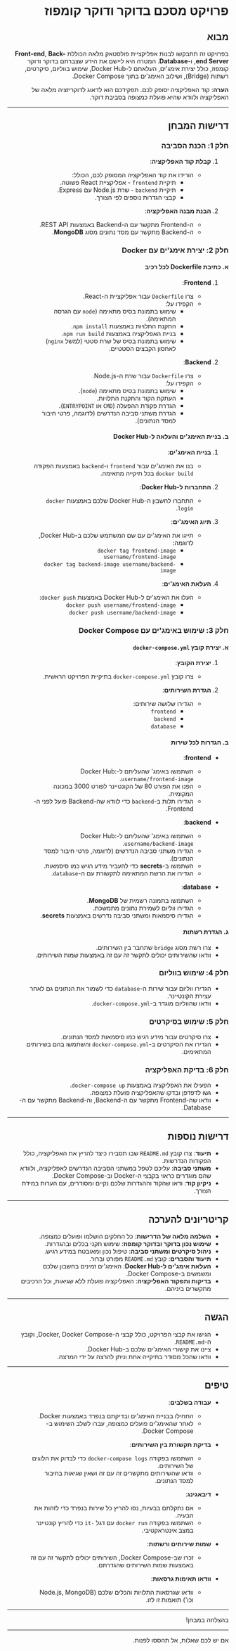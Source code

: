 <div dir="rtl">

# פרויקט מסכם בדוקר ודוקר קומפוז

## מבוא

בפרויקט זה תתבקשו לבנות אפליקציית פולסטאק מלאה הכוללת **Front-end**, **Back-end Server**, ו-**Database**. המטרה היא ליישם את הידע שצברתם בדוקר ודוקר קומפוז, כולל יצירת אימג'ים, העלאתם ל-Docker Hub, שימוש בווליום, סיקרטים, רשתות (Bridge), ושילוב האימג'ים בתוך Docker Compose.

**הערה**: קוד האפליקציה יסופק לכם. תפקידכם הוא לדאוג לדוקריזציה מלאה של האפליקציה ולוודא שהיא פועלת כמצופה בסביבת דוקר.

---

## דרישות המבחן

### חלק 1: הכנת הסביבה

1. **קבלת קוד האפליקציה**:
   - הורידו את קוד האפליקציה המסופק לכם, הכולל:
     - תיקיית `frontend` - אפליקציית React פשוטה.
     - תיקיית `backend` - שרת Node.js עם Express.
     - קבצי הגדרות נוספים לפי הצורך.

2. **הבנת מבנה האפליקציה**:
   - ה-Frontend מתקשר עם ה-Backend באמצעות REST API.
   - ה-Backend מתקשר עם מסד נתונים מסוג **MongoDB**.

### חלק 2: יצירת אימג'ים עם Docker

#### א. כתיבת Dockerfile לכל רכיב

1. **Frontend**:
   - צרו `Dockerfile` עבור אפליקציית ה-React.
   - הקפידו על:
     - שימוש בתמונת בסיס מתאימה (`node` עם הגרסה המתאימה).
     - התקנת התלויות באמצעות `npm install`.
     - בניית האפליקציה באמצעות `npm run build`.
     - שימוש בתמונת בסיס של שרת סטטי (למשל `nginx`) לאחסון הקבצים הסטטיים.

2. **Backend**:
   - צרו `Dockerfile` עבור שרת ה-Node.js.
   - הקפידו על:
     - שימוש בתמונת בסיס מתאימה (`node`).
     - העתקת הקוד והתקנת התלויות.
     - הגדרת פקודת ההפעלה (`CMD` או `ENTRYPOINT`).
     - הגדרת משתני סביבה הנדרשים (לדוגמה, פרטי חיבור למסד הנתונים).

#### ב. בניית האימג'ים והעלאה ל-Docker Hub

1. **בניית האימג'ים**:
   - בנו את האימג'ים עבור `frontend` ו-`backend` באמצעות הפקודה `docker build` בכל תיקייה מתאימה.

2. **התחברות ל-Docker Hub**:
   - התחברו לחשבון ה-Docker Hub שלכם באמצעות `docker login`.

3. **תיוג האימג'ים**:
   - תייגו את האימג'ים עם שם המשתמש שלכם ב-Docker Hub, לדוגמה:
     - `docker tag frontend-image username/frontend-image`
     - `docker tag backend-image username/backend-image`

4. **העלאת האימג'ים**:
   - העלו את האימג'ים ל-Docker Hub באמצעות `docker push`:
     - `docker push username/frontend-image`
     - `docker push username/backend-image`

### חלק 3: שימוש באימג'ים עם Docker Compose

#### א. יצירת קובץ `docker-compose.yml`

1. **יצירת הקובץ**:
   - צרו קובץ `docker-compose.yml` בתיקיית הפרויקט הראשית.

2. **הגדרת השירותים**:
   - הגדירו שלושה שירותים:
     - `frontend`
     - `backend`
     - `database`

#### ב. הגדרות לכל שירות

- **frontend**:
  - השתמשו באימג' שהעליתם ל-Docker Hub: `username/frontend-image`.
  - הפנו את הפורט 80 של הקונטיינר לפורט 3000 במכונה המקומית.
  - הגדירו תלות ב-`backend` כדי לוודא שה-Backend פועל לפני ה-Frontend.

- **backend**:
  - השתמשו באימג' שהעליתם ל-Docker Hub: `username/backend-image`.
  - הגדירו משתני סביבה הנדרשים (לדוגמה, פרטי חיבור למסד הנתונים).
  - השתמשו ב-**secrets** כדי להעביר מידע רגיש כמו סיסמאות.
  - הגדירו את הרשת המתאימה לתקשורת עם ה-`database`.

- **database**:
  - השתמשו בתמונה רשמית של **MongoDB**.
  - הגדירו ווליום לשמירת נתונים מתמשכת.
  - הגדירו סיסמאות ומשתני סביבה נדרשים באמצעות **secrets**.

#### ג. הגדרת רשתות

- צרו רשת מסוג `bridge` שתחבר בין השירותים.
- וודאו שהשירותים יכולים לתקשר זה עם זה באמצעות שמות השירותים.

### חלק 4: שימוש בווליום

- הגדירו ווליום עבור שירות ה-`database` כדי לשמור את הנתונים גם לאחר עצירת הקונטיינר.
- וודאו שהווליום מוגדר ב-`docker-compose.yml`.

### חלק 5: שימוש בסיקרטים

- צרו סיקרטים עבור מידע רגיש כמו סיסמאות למסד הנתונים.
- הגדירו את הסיקרטים ב-`docker-compose.yml` והשתמשו בהם בשירותים המתאימים.

### חלק 6: בדיקת האפליקציה

- הפעילו את האפליקציה באמצעות `docker-compose up`.
- גשו לדפדפן ובדקו שהאפליקציה פועלת כמצופה.
- וודאו שה-Frontend מתקשר עם ה-Backend, וה-Backend מתקשר עם ה-Database.

---

## דרישות נוספות

- **תיעוד**: צרו קובץ `README.md` שבו תסבירו כיצד להריץ את האפליקציה, כולל הפקודות הנדרשות.
- **משתני סביבה**: עליכם לטפל במשתני הסביבה הנדרשים לאפליקציה, ולוודא שהם מוגדרים כראוי בקבצי ה-Docker וב-Docker Compose.
- **ניקיון קוד**: ודאו שהקוד וההגדרות שלכם נקיים ומסודרים, עם הערות במידת הצורך.

---

## קריטריונים להערכה

- **השלמה מלאה של הדרישות**: כל החלקים הושלמו ופועלים כמצופה.
- **שימוש נכון בדוקר ובדוקר קומפוז**: שימוש תקני בכלים ובהגדרות.
- **ניהול סיקרטים ומשתני סביבה**: טיפול נכון ומאובטח במידע רגיש.
- **תיעוד והסברים**: קובץ `README.md` מפורט וברור.
- **העלאת אימג'ים ל-Docker Hub**: האימג'ים זמינים בחשבון שלכם ומשמשים ב-Docker Compose.
- **בדיקות ותפקוד האפליקציה**: האפליקציה פועלת ללא שגיאות, וכל הרכיבים מתקשרים ביניהם.

---

## הגשה

- הגישו את קבצי הפרויקט, כולל קבצי ה-Docker, Docker Compose, וקובץ ה-`README.md`.
- ציינו את קישורי האימג'ים שלכם ב-Docker Hub.
- וודאו שהכל מסודר בתיקייה אחת וניתן להרצה על ידי המרצה.

---

## טיפים

- **עבודה בשלבים**:
  - התחילו בבניית האימג'ים ובדיקתם בנפרד באמצעות Docker.
  - לאחר שהאימג'ים פועלים כמצופה, עברו לשלב השימוש ב-Docker Compose.

- **בדיקת תקשורת בין השירותים**:
  - השתמשו בפקודה `docker-compose logs` כדי לבדוק את הלוגים של השירותים.
  - וודאו שהשירותים מתקשרים זה עם זה ושאין שגיאות בחיבור למסד הנתונים.

- **דיבאגינג**:
  - אם נתקלתם בבעיות, נסו להריץ כל שירות בנפרד כדי לזהות את הבעיה.
  - השתמשו בפקודה `docker run` עם דגל `-it` כדי להריץ קונטיינר במצב אינטראקטיבי.

- **שמות שירותים ורשתות**:
  - זכרו שב-Docker Compose, השירותים יכולים לתקשר זה עם זה באמצעות שמות השירותים שהגדרתם.

- **וודאו תאימות גרסאות**:
  - וודאו שגרסאות התלויות והכלים שלכם (Node.js, MongoDB וכו') תואמות זו לזו.

---

בהצלחה במבחן!

---

אם יש לכם שאלות, אל תהססו לפנות.

</div>